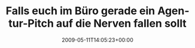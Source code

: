 ---
retweeted: false
source: <a href="http://twitter.com" rel="nofollow">Twitter Web Client</a>
entities:
  hashtags: []
  symbols: []
  user_mentions: []
  urls: []
display_text_range:
- '0'
- '138'
favorite_count: '0'
id_str: '1763238920'
truncated: false
retweet_count: '0'
id: '1763238920'
created_at: Mon May 11 14:05:23 +0000 2009
favorited: false
full_text: 'Falls euch im Büro gerade ein Agentur-Pitch auf die Nerven fallen sollte,
  hier ist der passende Soundtrack: http://www.bluegrassradio.com/'
lang: de
tags:
- pesos/twitter
date: '2009-05-11T14:05:23+00:00'
src: https://twitter.com/bascht/status/1763238920
original_url: https://twitter.com/bascht/status/1763238920
type: twitter_tweet
text: 'Falls euch im Büro gerade ein Agentur-Pitch auf die Nerven fallen sollte, hier
  ist der passende Soundtrack: http://www.bluegrassradio.com/'
title: Falls euch im Büro gerade ein Agentur-Pitch auf die Nerven fallen sollt

---